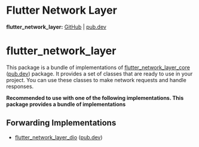 # Flutter Network Layer

**flutter_network_layer:** [GitHub][gh_flutter_network_layer] | [pub.dev][pd_flutter_network_layer]

# flutter_network_layer

This package is a bundle of implementations
of [flutter_network_layer_core][gh_flutter_network_layer_core] ([pub.dev][pd_flutter_network_layer_core])
package. It provides a set of classes that are ready to use in your project. You can use these classes to make network
requests and handle responses.

**Recommended to use with one of the following implementations. This package provides a bundle of implementations**

## Forwarding Implementations

- [flutter_network_layer_dio][gh_flutter_network_layer_dio] ([pub.dev][pd_flutter_network_layer_dio])

[gh_flutter_network_layer_core]: https://github.com/femrek/flutter_network_layer/tree/main/flutter_network_layer_core

[pd_flutter_network_layer_core]: https://pub.dev/packages/flutter_network_layer_core

[gh_flutter_network_layer_dio]: https://github.com/femrek/flutter_network_layer/tree/main/flutter_network_layer_dio

[pd_flutter_network_layer_dio]: https://pub.dev/packages/flutter_network_layer_dio

[gh_flutter_network_layer]: https://github.com/femrek/flutter_network_layer/tree/main/flutter_network_layer

[pd_flutter_network_layer]: https://pub.dev/packages/flutter_network_layer
